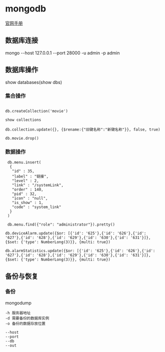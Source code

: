# mongodb

[官网手册](https://www.mongodb.com/docs/manual)

## 数据库连接

mongo --host 127.0.0.1 --port 28000 -u admin -p admin

## 数据库操作

show databases(show dbs)

### 集合操作

```mongodb

db.createCollection('movie')

show collections

db.collection.update({}, {$rename:{"旧键名称":"新键名称"}}, false, true)

db.movie.drop()
```

### 数据操作

```mongodb
 db.menu.insert(
  {
   "id" : 35,
   "label" : "链接",
   "level" : 2,
   "link" : "/systemLink",
   "order" : 140,
   "pid" : 32,
   "icon" : "null",
   "is_show" : 1,
   "code" : "system_link"
  }
 )
 
 db.menu.find({"role": "administrator"}).pretty()
```

```mongodb
db.deviceAlarm.update({$or: [{'id': '625'},{'id': '626'},{'id': '627'},{'id': '628'},{'id': '629'},{'id': '630'},{'id': '631'}]}, {$set: {'type': NumberLong(3)}}, {multi: true})

db.alarmStatistics.update({$or: [{'id': '625'},{'id': '626'},{'id': '627'},{'id': '628'},{'id': '629'},{'id': '630'},{'id': '631'}]}, {$set: {'type': NumberLong(3)}}, {multi: true})
```

## 备份与恢复

### 备份

mongodump

```shell
-h 服务器地址
-d 需要备份的数据库实例
-o 备份的数据存放位置

--host
--port
--db
--out
```

